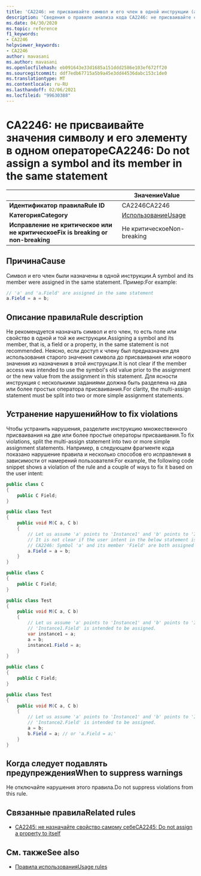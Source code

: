 ```yaml
---
title: 'CA2246: не присваивайте символ и его член в одной инструкции (анализ кода)'
description: 'Сведения о правиле анализа кода CA2246: не присваивайте символ и его член в одной инструкции'
ms.date: 04/30/2020
ms.topic: reference
f1_keywords:
- CA2246
helpviewer_keywords:
- CA2246
author: mavasani
ms.author: mavasani
ms.openlocfilehash: eb091643e33d1685a151ddd2586e103ef672ff20
ms.sourcegitcommit: ddf7edb67715a5b9a45e3dd44536dabc153c1de0
ms.translationtype: MT
ms.contentlocale: ru-RU
ms.lasthandoff: 02/06/2021
ms.locfileid: "99630388"
---
```

# <a name="ca2246-do-not-assign-a-symbol-and-its-member-in-the-same-statement"></a><span data-ttu-id="f65b3-103">CA2246: не присваивайте значения символу и его элементу в одном операторе</span><span class="sxs-lookup"><span data-stu-id="f65b3-103">CA2246: Do not assign a symbol and its member in the same statement</span></span>

| | <span data-ttu-id="f65b3-104">Значение</span><span class="sxs-lookup"><span data-stu-id="f65b3-104">Value</span></span> |
|-|-|
| <span data-ttu-id="f65b3-105">**Идентификатор правила**</span><span class="sxs-lookup"><span data-stu-id="f65b3-105">**Rule ID**</span></span> |<span data-ttu-id="f65b3-106">CA2246</span><span class="sxs-lookup"><span data-stu-id="f65b3-106">CA2246</span></span>|
| <span data-ttu-id="f65b3-107">**Категория**</span><span class="sxs-lookup"><span data-stu-id="f65b3-107">**Category**</span></span> |[<span data-ttu-id="f65b3-108">Использование</span><span class="sxs-lookup"><span data-stu-id="f65b3-108">Usage</span></span>](usage-warnings.md)|
| <span data-ttu-id="f65b3-109">**Исправление не критическое или не критическое**</span><span class="sxs-lookup"><span data-stu-id="f65b3-109">**Fix is breaking or non-breaking**</span></span> |<span data-ttu-id="f65b3-110">Не критическое</span><span class="sxs-lookup"><span data-stu-id="f65b3-110">Non-breaking</span></span>|

## <a name="cause"></a><span data-ttu-id="f65b3-111">Причина</span><span class="sxs-lookup"><span data-stu-id="f65b3-111">Cause</span></span>

<span data-ttu-id="f65b3-112">Символ и его член были назначены в одной инструкции.</span><span class="sxs-lookup"><span data-stu-id="f65b3-112">A symbol and its member were assigned in the same statement.</span></span> <span data-ttu-id="f65b3-113">Пример:</span><span class="sxs-lookup"><span data-stu-id="f65b3-113">For example:</span></span>

```csharp
// 'a' and 'a.Field' are assigned in the same statement
a.Field = a = b;
```

## <a name="rule-description"></a><span data-ttu-id="f65b3-114">Описание правила</span><span class="sxs-lookup"><span data-stu-id="f65b3-114">Rule description</span></span>

<span data-ttu-id="f65b3-115">Не рекомендуется назначать символ и его член, то есть поле или свойство в одной и той же инструкции.</span><span class="sxs-lookup"><span data-stu-id="f65b3-115">Assigning a symbol and its member, that is, a field or a property, in the same statement is not recommended.</span></span> <span data-ttu-id="f65b3-116">Неясно, если доступ к члену был предназначен для использования старого значения символа до присваивания или нового значения из назначения в этой инструкции.</span><span class="sxs-lookup"><span data-stu-id="f65b3-116">It is not clear if the member access was intended to use the symbol's old value prior to the assignment or the new value from the assignment in this statement.</span></span> <span data-ttu-id="f65b3-117">Для ясности инструкция с несколькими заданиями должна быть разделена на два или более простых оператора присваивания.</span><span class="sxs-lookup"><span data-stu-id="f65b3-117">For clarity, the multi-assign statement must be split into two or more simple assignment statements.</span></span>

## <a name="how-to-fix-violations"></a><span data-ttu-id="f65b3-118">Устранение нарушений</span><span class="sxs-lookup"><span data-stu-id="f65b3-118">How to fix violations</span></span>

<span data-ttu-id="f65b3-119">Чтобы устранить нарушения, разделите инструкцию множественного присваивания на две или более простые операторы присваивания.</span><span class="sxs-lookup"><span data-stu-id="f65b3-119">To fix violations, split the multi-assign statement into two or more simple assignment statements.</span></span> <span data-ttu-id="f65b3-120">Например, в следующем фрагменте кода показано нарушение правила и несколько способов его исправления в зависимости от намерений пользователя:</span><span class="sxs-lookup"><span data-stu-id="f65b3-120">For example, the following code snippet shows a violation of the rule and a couple of ways to fix it based on the user intent:</span></span>

```csharp
public class C
{
    public C Field;
}

public class Test
{
    public void M(C a, C b)
    {
        // Let us assume 'a' points to 'Instance1' and 'b' points to 'Instance2' at the start of the method.
        // It is not clear if the user intent in the below statement is to assign to 'Instance1.Field' or 'Instance2.Field'.
        // CA2246: Symbol 'a' and its member 'Field' are both assigned in the same statement. You are at risk of assigning the member of an unintended object.
        a.Field = a = b;
    }
}
```

```csharp
public class C
{
    public C Field;
}

public class Test
{
    public void M(C a, C b)
    {
        // Let us assume 'a' points to 'Instance1' and 'b' points to 'Instance2' at the start of the method.
        // 'Instance1.Field' is intended to be assigned.
        var instance1 = a;
        a = b;
        instance1.Field = a;
    }
}
```

```csharp
public class C
{
    public C Field;
}

public class Test
{
    public void M(C a, C b)
    {
        // Let us assume 'a' points to 'Instance1' and 'b' points to 'Instance2' at the start of the method.
        // 'Instance2.Field' is intended to be assigned.
        a = b;
        b.Field = a; // or 'a.Field = a;'
    }
}
```

## <a name="when-to-suppress-warnings"></a><span data-ttu-id="f65b3-121">Когда следует подавлять предупреждения</span><span class="sxs-lookup"><span data-stu-id="f65b3-121">When to suppress warnings</span></span>

<span data-ttu-id="f65b3-122">Не отключайте нарушения этого правила.</span><span class="sxs-lookup"><span data-stu-id="f65b3-122">Do not suppress violations from this rule.</span></span>

## <a name="related-rules"></a><span data-ttu-id="f65b3-123">Связанные правила</span><span class="sxs-lookup"><span data-stu-id="f65b3-123">Related rules</span></span>

- [<span data-ttu-id="f65b3-124">CA2245: не назначайте свойство самому себе</span><span class="sxs-lookup"><span data-stu-id="f65b3-124">CA2245: Do not assign a property to itself</span></span>](ca2245.md)

## <a name="see-also"></a><span data-ttu-id="f65b3-125">См. также</span><span class="sxs-lookup"><span data-stu-id="f65b3-125">See also</span></span>

- [<span data-ttu-id="f65b3-126">Правила использования</span><span class="sxs-lookup"><span data-stu-id="f65b3-126">Usage rules</span></span>](usage-warnings.md)
